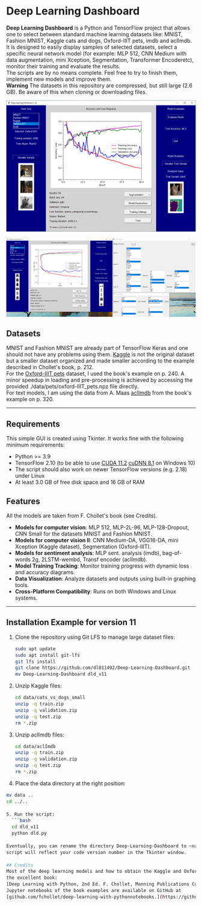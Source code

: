 # Deep Learning Dashboard

**Deep Learning Dashboard** is a Python and TensorFlow project that allows one to select between standard machine learning
datasets like: MNIST, Fashion MNIST, Kaggle cats and dogs, Oxford-IIIT pets, imdb and aclImdb.  
It is designed to easily display samples of selected datasets, select a specific neural network model (for example: MLP 512,
CNN Medium with data augmentation, mini Xception, Segmentation, Transformer Encoderetc), monitor their training and
evaluate the results.  
The scripts are by no means complete. Feel free to try to finish them, implement new models and improve them.  
**Warning** The datasets in this repository are compressed, but still large (2.6 GB). Be aware of this when cloning or
downloading files.

![Deep learning dashboard example 1](https://github.com/dl011492/Deep-Learning-Dashboard/blob/main/figures/dld_v02.png)

![Deep learning dashboard example 2](https://github.com/dl011492/Deep-Learning-Dashboard/blob/main/figures/dld_v02_b.png)

## Datasets
MNIST and Fashion MNIST are already part of TensorFlow Keras and one should not have any problems using them.
[Kaggle](https://www.kaggle.com/datasets/tongpython/cat-and-dog) is not the original dataset but a smaller dataset organized
and made smaller according to the example described in Chollet's book, p. 212.  
For the [Oxford-IIIT pets](https://www.robots.ox.ac.uk/~vgg/data/pets/) dataset, I used the book's example on p. 240. A minor speedup
in loading and pre-processing is achieved by accessing the provided ./data/pets/oxford-IIIT_pets.npz file directly.  
For text models, I am using the data from A. Maas [aclImdb](https://ai.stanford.edu/~amaas/data/sentiment/aclImdb_v1.tar.gz) from the
book's example on p.  320.

---
## Requirements
This simple GUI is created using Tkinter. It works fine with the following minimum requirements: 
- Python >= 3.9
- TensorFlow 2.10 (to be able to use [CUDA 11.2](https://developer.nvidia.com/cuda-11.2.0-download-archive)
  [cuDNN 8.1](https://developer.nvidia.com/rdp/cudnn-archive) on Windows 10)
- The script should also work on newer TensorFlow versions (e.g. 2.18) under Linux
- At least 3.0 GB of free disk space and 16 GB of RAM

## Features
All the models are taken from F. Chollet's book (see Credits).
- **Models for computer vision**: MLP 512, MLP-2L-96, MLP-128-Dropout, CNN Small for the datasets MNIST and Fashion MNIST.
- **Models for computer vision II**: CNN Medium-DA, VGG16-DA, mini Xception (Kaggle dataset), Segmentation (Oxford-IIIT).
- **Models for sentiment analysis**: MLP sent. analysis (imdb), bag-of-words 2g, 2LSTM-wembd, Transf encoder (aclImdb).
- **Model Training Tracking**: Monitor training progress with dynamic loss and accuracy diagrams.
- **Data Visualization**: Analyze datasets and outputs using built-in graphing tools.
- **Cross-Platform Compatibility**: Runs on both Windows and Linux systems.

---

## Installation Example for version 11

1. Clone the repository using Git LFS to manage large dataset files:
   ```bash
   sudo apt update
   sudo apt install git-lfs
   git lfs install
   git clone https://github.com/dl011492/Deep-Learning-Dashboard.git
   mv Deep-Learning-Dashboard dld_v11 

2. Unzip Kaggle files:
   ```bash
   cd data/cats_vs_dogs_small
   unzip -q train.zip
   unzip -q validation.zip
   unzip -q test.zip
   rm *.zip 

3. Unzip aclImdb files:
   ```bash
   cd data/aclImdb
   unzip -q train.zip
   unzip -q validation.zip
   unzip -q test.zip  
   rm *.zip 

4. Place the data directory at the right position:
 ```bash
 mv data ..
 cd ../.. 
 
5. Run the script:
   ```bash
   cd dld_v11
   python dld.py 

Eventually, you can rename the directory Deep-Learning-Dashboard to <name>_v01. In this way, the
script will reflect your code version number in the Tkinter window.

## Credits
Most of the deep learning models and how to obtain the Kaggle and Oxford-IIIT datasets were taken from
the excellent book:
[Deep Learning with Python, 2nd Ed. F. Chollet, Manning Publications Co. 2021](https://www.manning.com/books/deep-learning-with-python-second-edition).  
Jupyter notebooks of the book examples are available on GitHub at
[github.com/fchollet/deep-learning-with-pythonnotebooks.](https://github.com/fchollet/deep-learning-with-python-notebooks)
